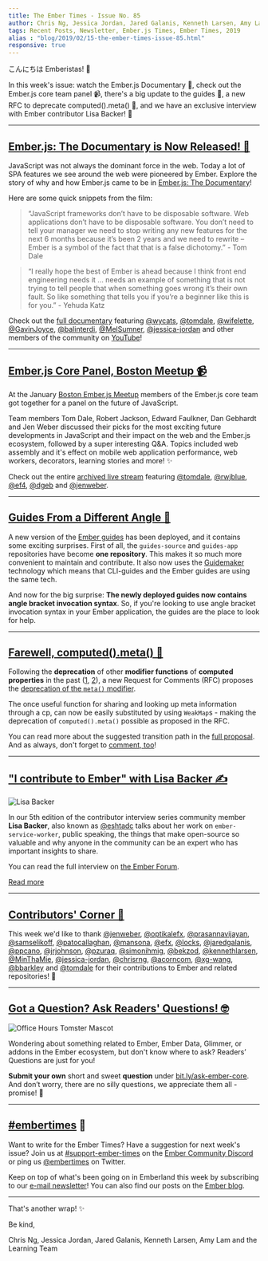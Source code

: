 ```yaml
---
title: The Ember Times - Issue No. 85
author: Chris Ng, Jessica Jordan, Jared Galanis, Kenneth Larsen, Amy Lam
tags: Recent Posts, Newsletter, Ember.js Times, Ember Times, 2019
alias : "blog/2019/02/15-the-ember-times-issue-85.html"
responsive: true
---
```


こんにちは Emberistas! 🐹

In this week's issue: watch the Ember.js Documentary 🍿, check out the Ember.js core team panel 📹, there's a big update to the guides 📐, a new RFC to deprecate computed().meta() 🚀, and we have an exclusive interview with Ember contributor Lisa Backer! 🎉

---

## [Ember.js: The Documentary is Now Released! 🍿](https://twitter.com/honeypotio/status/1094974913725849606)

<!--alex ignore spa-->
JavaScript was not always the dominant force in the web. Today a lot of SPA features we see around the web were pioneered by Ember. Explore the story of why and how Ember.js came to be in [Ember.js: The Documentary](http://videos.honeypot.io/emberjs-documentary-2019/)!

Here are some quick snippets from the film:

> “JavaScript frameworks don’t have to be disposable software. Web applications don’t have to be disposable software. You don’t need to tell your manager we need to stop writing any new features for the next 6 months because it’s been 2 years and we need to rewrite – Ember is a symbol of the fact that that is a false dichotomy.” - Tom Dale

> “I really hope the best of Ember is ahead because I think front end engineering needs it … needs an example of something that is not trying to tell people that when something goes wrong it’s their own fault. So like something that tells you if you’re a beginner like this is for you.” - Yehuda Katz

Check out the [full documentary](https://www.youtube.com/watch?v=Cvz-9ccflKQ) featuring [@wycats](https://github.com/wycats), [@tomdale](https://github.com/tomdale), [@wifelette](https://github.com/wifelette), [@GavinJoyce](https://github.com/GavinJoyce), [@balinterdi](https://github.com/balinterdi), [@MelSumner](https://github.com/MelSumner), [@jessica-jordan](https://github.com/jessica-jordan) and other members of the community on [YouTube](https://www.youtube.com/watch?v=Cvz-9ccflKQ)!

---

## [Ember.js Core Panel, Boston Meetup 📹](https://www.youtube.com/watch?v=Jp4jrwz4zV8&feature=youtu.be&t=105)

At the January [Boston Ember.js Meetup](https://www.meetup.com/Boston-Ember-js/) members of the Ember.js core team got together for a panel on the future of JavaScript.

Team members Tom Dale, Robert Jackson, Edward Faulkner, Dan Gebhardt and Jen Weber discussed their picks for the most exciting future developments in JavaScript and their impact on the web and the Ember.js ecosystem, followed by a super interesting Q&A. Topics included web assembly and it's effect on mobile web application performance, web workers, decorators, learning stories and more! ✨

Check out the entire [archived live stream](https://www.youtube.com/watch?v=Jp4jrwz4zV8&feature=youtu.be&t=105) featuring [@tomdale](https://github.com/tomdale), [@rwjblue](https://github.com/rwjblue), [@ef4](https://github.com/ef4), [@dgeb](https://github.com/dgeb) and [@jenweber](https://github.com/jenweber).

---

## [Guides From a Different Angle 📐](https://guides.emberjs.com/release/)

A new version of the [Ember guides](https://guides.emberjs.com/release/) has been deployed, and it contains some exciting surprises. First of all, the `guides-source` and `guides-app` repositories have become **one repository**. This makes it so much more convenient to maintain and contribute. It also now uses the [Guidemaker](https://github.com/empress/guidemaker) technology which means that CLI-guides and the Ember guides are using the same tech.

And now for the big surprise: **The newly deployed guides now contains angle bracket invocation syntax**. So, if you're looking to use angle bracket invocation syntax in your Ember application, the guides are the place to look for help.

---

## [Farewell, computed().meta() 👋](https://github.com/emberjs/rfcs/pull/441)

Following the **deprecation** of other **modifier functions** of **computed properties** in the past ([1](https://emberjs.github.io/rfcs/0375-deprecate-computed-property-modifier.html), [2](https://emberjs.github.io/rfcs/0370-deprecate-computed-volatile.html)),
a new Request for Comments (RFC) proposes the [deprecation of the `meta()` modifier](https://github.com/emberjs/rfcs/pull/441).

The once useful function for sharing and looking up meta information through a cp, can now be easily substituted by using `WeakMap`s - making the deprecation of `computed().meta()` possible as proposed in the RFC.

You can read more about the suggested transition path in the [full proposal](https://github.com/emberjs/rfcs/blob/51b57a865a3c58393c44d73f1c4931878c994eef/text/0000-deprecate-computed-meta.md). And as always, don't forget to [comment, too](https://github.com/emberjs/rfcs/pull/441)!

---

## ["I contribute to Ember" with Lisa Backer ✍️](https://discuss.emberjs.com/t/i-contribute-to-ember-with-lisa-backer/16168)

<div class="float-right padded portrait-frame">
  <img alt="Lisa Backer" title="Lisa Backer - Contributor to Ember" src="/images/blog/emberjstimes/lisabacker.jpeg" />
</div>

In our 5th edition of the contributor interview series community member **Lisa Backer**, also known as [@eshtadc](https://github.com/eshtadc) talks about her work on `ember-service-worker`, public speaking, the things that make open-source so valuable and why anyone in the community can be an expert who has important insights to share.

You can read the full interview on [the Ember Forum](https://discuss.emberjs.com/t/i-contribute-to-ember-with-lisa-backer/16168).

<a class="ember-button ember-button--centered" href="https://discuss.emberjs.com/t/i-contribute-to-ember-with-lisa-backer/16168">Read more</a>

---

## [Contributors' Corner 👏](https://guides.emberjs.com/release/contributing/repositories/)

<p>This week we'd like to thank <a href="https://github.com/jenweber" target="gh-user">@jenweber</a>, <a href="https://github.com/optikalefx" target="gh-user">@optikalefx</a>, <a href="https://github.com/prasannavijayan" target="gh-user">@prasannavijayan</a>, <a href="https://github.com/samselikoff" target="gh-user">@samselikoff</a>, <a href="https://github.com/patocallaghan" target="gh-user">@patocallaghan</a>, <a href="https://github.com/mansona" target="gh-user">@mansona</a>, <a href="https://github.com/efx" target="gh-user">@efx</a>, <a href="https://github.com/locks" target="gh-user">@locks</a>, <a href="https://github.com/jaredgalanis" target="gh-user">@jaredgalanis</a>, <a href="https://github.com/ppcano" target="gh-user">@ppcano</a>, <a href="https://github.com/jrjohnson" target="gh-user">@jrjohnson</a>, <a href="https://github.com/pzuraq" target="gh-user">@pzuraq</a>, <a href="https://github.com/simonihmig" target="gh-user">@simonihmig</a>, <a href="https://github.com/bekzod" target="gh-user">@bekzod</a>, <a href="https://github.com/kennethlarsen" target="gh-user">@kennethlarsen</a>, <a href="https://github.com/MinThaMie" target="gh-user">@MinThaMie</a>, <a href="https://github.com/jessica-jordan" target="gh-user">@jessica-jordan</a>, <a href="https://github.com/chrisrng" target="gh-user">@chrisrng</a>, <a href="https://github.com/acorncom" target="gh-user">@acorncom</a>, <a href="https://github.com/xg-wang" target="gh-user">@xg-wang</a>, <a href="https://github.com/bbarkley" target="gh-user">@bbarkley</a> and <a href="https://github.com/tomdale" target="gh-user">@tomdale</a> for their contributions to Ember and related repositories! 💖</p>

---

## [Got a Question? Ask Readers' Questions! 🤓](https://docs.google.com/forms/d/e/1FAIpQLScqu7Lw_9cIkRtAiXKitgkAo4xX_pV1pdCfMJgIr6Py1V-9Og/viewform)

<div class="blog-row">
  <img class="float-right small transparent padded" alt="Office Hours Tomster Mascot" title="Readers' Questions" src="/images/tomsters/officehours.png" />

  <p>Wondering about something related to Ember, Ember Data, Glimmer, or addons in the Ember ecosystem, but don't know where to ask? Readers’ Questions are just for you!</p>

<p><strong>Submit your own</strong> short and sweet <strong>question</strong> under <a href="https://bit.ly/ask-ember-core" target="rq">bit.ly/ask-ember-core</a>. And don’t worry, there are no silly questions, we appreciate them all - promise! 🤞</p>

</div>

---

## [#embertimes](https://emberjs.com/blog/tags/newsletter.html) 📰

Want to write for the Ember Times? Have a suggestion for next week's issue? Join us at [#support-ember-times](https://discordapp.com/channels/480462759797063690/485450546887786506) on the [Ember Community Discord](https://discordapp.com/invite/zT3asNS) or ping us [@embertimes](https://twitter.com/embertimes) on Twitter.

Keep on top of what's been going on in Emberland this week by subscribing to our [e-mail newsletter](https://the-emberjs-times.ongoodbits.com/)! You can also find our posts on the [Ember blog](https://emberjs.com/blog/tags/newsletter.html).

---


That's another wrap! ✨

Be kind,

Chris Ng, Jessica Jordan, Jared Galanis, Kenneth Larsen, Amy Lam and the Learning Team
